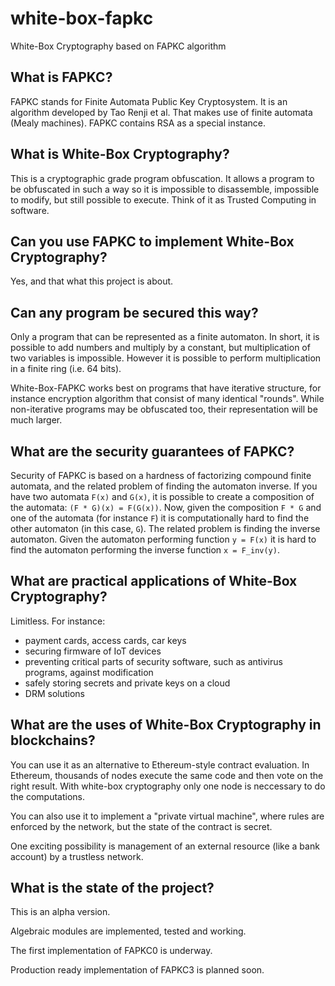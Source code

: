 # white-box-fapkc

White-Box Cryptography based on FAPKC algorithm

## What is FAPKC?

FAPKC stands for Finite Automata Public Key Cryptosystem. It is an algorithm developed by Tao Renji et al. That makes use of finite automata (Mealy machines). FAPKC contains RSA as a special instance.

## What is White-Box Cryptography?

This is a cryptographic grade program obfuscation. It allows a program to be obfuscated in such a way so it is impossible to disassemble, impossible to modify, but still possible to execute. Think of it as Trusted Computing in software.

## Can you use FAPKC to implement White-Box Cryptography?

Yes, and that what this project is about.

## Can any program be secured this way?

Only a program that can be represented as a finite automaton. In short, it is possible to add numbers and multiply by a constant, but multiplication of two variables is impossible. However it is possible to perform multiplication in a finite ring (i.e. 64 bits).

White-Box-FAPKC works best on programs that have iterative structure, for instance encryption algorithm that consist of many identical "rounds". While non-iterative programs may be obfuscated too, their representation will be much larger.

## What are the security guarantees of FAPKC?

Security of FAPKC is based on a hardness of factorizing compound finite automata, and the related problem of finding the automaton inverse.
If you have two automata `F(x)` and `G(x)`, it is possible to create a composition of the automata: `(F * G)(x) = F(G(x))`. Now, given the composition `F * G` and one of the automata (for instance `F`) it is computationally hard to find the other automaton (in this case, `G`).
The related problem is finding the inverse automaton. Given the automaton performing function `y = F(x)` it is hard to find the automaton performing the inverse function `x = F_inv(y)`.

## What are practical applications of White-Box Cryptography?

Limitless. For instance:
* payment cards, access cards, car keys
* securing firmware of IoT devices
* preventing critical parts of security software, such as antivirus programs, against modification
* safely storing secrets and private keys on a cloud
* DRM solutions

## What are the uses of White-Box Cryptography in blockchains?

You can use it as an alternative to Ethereum-style contract evaluation. In Ethereum, thousands of nodes execute the same code and then vote on the right result. With white-box cryptography only one node is neccessary to do the computations.

You can also use it to implement a "private virtual machine", where rules are enforced by the network, but the state of the contract is secret.

One exciting possibility is management of an external resource (like a bank account) by a trustless network.

## What is the state of the project?

This is an alpha version.

Algebraic modules are implemented, tested and working.

The first implementation of FAPKC0 is underway.

Production ready implementation of FAPKC3 is planned soon.

